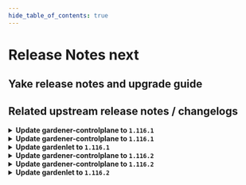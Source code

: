 ```yaml
---
hide_table_of_contents: true
---
```


# Release Notes next

## Yake release notes and upgrade guide

## Related upstream release notes / changelogs


<details>
<summary><b>Update gardener-controlplane to <code>1.116.1</code></b></summary>

# [gardener/gardener]

## 🐛 Bug Fixes

- `[USER]` An issue causing the `cloudprovider` Secret to contain both static credentials and workload identity config, which are mutually exclusive, when migrating to workload identity is now fixed. by @dimityrmirchev [#11847]
- `[DEVELOPER]` Fix malformed file path error on `go get github.com/gardener/gardener@v1.116.0` by @MartinWeindel [#11820]

## Helm Charts
- controlplane: `europe-docker.pkg.dev/gardener-project/releases/charts/gardener/controlplane:v1.116.1`
- gardenlet: `europe-docker.pkg.dev/gardener-project/releases/charts/gardener/gardenlet:v1.116.1`
- operator: `europe-docker.pkg.dev/gardener-project/releases/charts/gardener/operator:v1.116.1`
- resource-manager: `europe-docker.pkg.dev/gardener-project/releases/charts/gardener/resource-manager:v1.116.1`
## Docker Images
- admission-controller: `europe-docker.pkg.dev/gardener-project/releases/gardener/admission-controller:v1.116.1`
- apiserver: `europe-docker.pkg.dev/gardener-project/releases/gardener/apiserver:v1.116.1`
- controller-manager: `europe-docker.pkg.dev/gardener-project/releases/gardener/controller-manager:v1.116.1`
- gardenlet: `europe-docker.pkg.dev/gardener-project/releases/gardener/gardenlet:v1.116.1`
- node-agent: `europe-docker.pkg.dev/gardener-project/releases/gardener/node-agent:v1.116.1`
- operator: `europe-docker.pkg.dev/gardener-project/releases/gardener/operator:v1.116.1`
- resource-manager: `europe-docker.pkg.dev/gardener-project/releases/gardener/resource-manager:v1.116.1`
- scheduler: `europe-docker.pkg.dev/gardener-project/releases/gardener/scheduler:v1.116.1`


</details>

<details>
<summary><b>Update gardener-controlplane to <code>1.116.1</code></b></summary>

# [gardener/gardener]

## 🐛 Bug Fixes

- `[USER]` An issue causing the `cloudprovider` Secret to contain both static credentials and workload identity config, which are mutually exclusive, when migrating to workload identity is now fixed. by @dimityrmirchev [#11847]
- `[DEVELOPER]` Fix malformed file path error on `go get github.com/gardener/gardener@v1.116.0` by @MartinWeindel [#11820]

## Helm Charts
- controlplane: `europe-docker.pkg.dev/gardener-project/releases/charts/gardener/controlplane:v1.116.1`
- gardenlet: `europe-docker.pkg.dev/gardener-project/releases/charts/gardener/gardenlet:v1.116.1`
- operator: `europe-docker.pkg.dev/gardener-project/releases/charts/gardener/operator:v1.116.1`
- resource-manager: `europe-docker.pkg.dev/gardener-project/releases/charts/gardener/resource-manager:v1.116.1`
## Docker Images
- admission-controller: `europe-docker.pkg.dev/gardener-project/releases/gardener/admission-controller:v1.116.1`
- apiserver: `europe-docker.pkg.dev/gardener-project/releases/gardener/apiserver:v1.116.1`
- controller-manager: `europe-docker.pkg.dev/gardener-project/releases/gardener/controller-manager:v1.116.1`
- gardenlet: `europe-docker.pkg.dev/gardener-project/releases/gardener/gardenlet:v1.116.1`
- node-agent: `europe-docker.pkg.dev/gardener-project/releases/gardener/node-agent:v1.116.1`
- operator: `europe-docker.pkg.dev/gardener-project/releases/gardener/operator:v1.116.1`
- resource-manager: `europe-docker.pkg.dev/gardener-project/releases/gardener/resource-manager:v1.116.1`
- scheduler: `europe-docker.pkg.dev/gardener-project/releases/gardener/scheduler:v1.116.1`


</details>

<details>
<summary><b>Update gardenlet to <code>1.116.1</code></b></summary>

# [gardener/gardener]

## 🐛 Bug Fixes

- `[USER]` An issue causing the `cloudprovider` Secret to contain both static credentials and workload identity config, which are mutually exclusive, when migrating to workload identity is now fixed. by @dimityrmirchev [#11847]
- `[DEVELOPER]` Fix malformed file path error on `go get github.com/gardener/gardener@v1.116.0` by @MartinWeindel [#11820]

## Helm Charts
- controlplane: `europe-docker.pkg.dev/gardener-project/releases/charts/gardener/controlplane:v1.116.1`
- gardenlet: `europe-docker.pkg.dev/gardener-project/releases/charts/gardener/gardenlet:v1.116.1`
- operator: `europe-docker.pkg.dev/gardener-project/releases/charts/gardener/operator:v1.116.1`
- resource-manager: `europe-docker.pkg.dev/gardener-project/releases/charts/gardener/resource-manager:v1.116.1`
## Docker Images
- admission-controller: `europe-docker.pkg.dev/gardener-project/releases/gardener/admission-controller:v1.116.1`
- apiserver: `europe-docker.pkg.dev/gardener-project/releases/gardener/apiserver:v1.116.1`
- controller-manager: `europe-docker.pkg.dev/gardener-project/releases/gardener/controller-manager:v1.116.1`
- gardenlet: `europe-docker.pkg.dev/gardener-project/releases/gardener/gardenlet:v1.116.1`
- node-agent: `europe-docker.pkg.dev/gardener-project/releases/gardener/node-agent:v1.116.1`
- operator: `europe-docker.pkg.dev/gardener-project/releases/gardener/operator:v1.116.1`
- resource-manager: `europe-docker.pkg.dev/gardener-project/releases/gardener/resource-manager:v1.116.1`
- scheduler: `europe-docker.pkg.dev/gardener-project/releases/gardener/scheduler:v1.116.1`


</details>

<details>
<summary><b>Update gardener-controlplane to <code>1.116.2</code></b></summary>

# [gardener/gardener]

## 🐛 Bug Fixes

- `[OPERATOR]` When `IstioTLSTermination` feature gate is enabled the apiserver-proxy related EnvoyFilter is not deployed for the virtual-garden anymore. by @oliver-goetz [#11896]
## 🏃 Others

- `[OPERATOR]` Shoots that are currently in deletion now get ignored by the `RemoveAPIServerProxyLegacyPort` feature gate validation. by @Wieneo [#11887]
- `[OPERATOR]` Deploy MCM with higher `concurrent-syncs`, `kube-api-qps` and `kube-api-burst`. by @hendrikKahl [#11880]

## Helm Charts
- controlplane: `europe-docker.pkg.dev/gardener-project/releases/charts/gardener/controlplane:v1.116.2`
- gardenlet: `europe-docker.pkg.dev/gardener-project/releases/charts/gardener/gardenlet:v1.116.2`
- operator: `europe-docker.pkg.dev/gardener-project/releases/charts/gardener/operator:v1.116.2`
- resource-manager: `europe-docker.pkg.dev/gardener-project/releases/charts/gardener/resource-manager:v1.116.2`
## Docker Images
- admission-controller: `europe-docker.pkg.dev/gardener-project/releases/gardener/admission-controller:v1.116.2`
- apiserver: `europe-docker.pkg.dev/gardener-project/releases/gardener/apiserver:v1.116.2`
- controller-manager: `europe-docker.pkg.dev/gardener-project/releases/gardener/controller-manager:v1.116.2`
- gardenlet: `europe-docker.pkg.dev/gardener-project/releases/gardener/gardenlet:v1.116.2`
- node-agent: `europe-docker.pkg.dev/gardener-project/releases/gardener/node-agent:v1.116.2`
- operator: `europe-docker.pkg.dev/gardener-project/releases/gardener/operator:v1.116.2`
- resource-manager: `europe-docker.pkg.dev/gardener-project/releases/gardener/resource-manager:v1.116.2`
- scheduler: `europe-docker.pkg.dev/gardener-project/releases/gardener/scheduler:v1.116.2`


</details>

<details>
<summary><b>Update gardener-controlplane to <code>1.116.2</code></b></summary>

# [gardener/gardener]

## 🐛 Bug Fixes

- `[OPERATOR]` When `IstioTLSTermination` feature gate is enabled the apiserver-proxy related EnvoyFilter is not deployed for the virtual-garden anymore. by @oliver-goetz [#11896]
## 🏃 Others

- `[OPERATOR]` Shoots that are currently in deletion now get ignored by the `RemoveAPIServerProxyLegacyPort` feature gate validation. by @Wieneo [#11887]
- `[OPERATOR]` Deploy MCM with higher `concurrent-syncs`, `kube-api-qps` and `kube-api-burst`. by @hendrikKahl [#11880]

## Helm Charts
- controlplane: `europe-docker.pkg.dev/gardener-project/releases/charts/gardener/controlplane:v1.116.2`
- gardenlet: `europe-docker.pkg.dev/gardener-project/releases/charts/gardener/gardenlet:v1.116.2`
- operator: `europe-docker.pkg.dev/gardener-project/releases/charts/gardener/operator:v1.116.2`
- resource-manager: `europe-docker.pkg.dev/gardener-project/releases/charts/gardener/resource-manager:v1.116.2`
## Docker Images
- admission-controller: `europe-docker.pkg.dev/gardener-project/releases/gardener/admission-controller:v1.116.2`
- apiserver: `europe-docker.pkg.dev/gardener-project/releases/gardener/apiserver:v1.116.2`
- controller-manager: `europe-docker.pkg.dev/gardener-project/releases/gardener/controller-manager:v1.116.2`
- gardenlet: `europe-docker.pkg.dev/gardener-project/releases/gardener/gardenlet:v1.116.2`
- node-agent: `europe-docker.pkg.dev/gardener-project/releases/gardener/node-agent:v1.116.2`
- operator: `europe-docker.pkg.dev/gardener-project/releases/gardener/operator:v1.116.2`
- resource-manager: `europe-docker.pkg.dev/gardener-project/releases/gardener/resource-manager:v1.116.2`
- scheduler: `europe-docker.pkg.dev/gardener-project/releases/gardener/scheduler:v1.116.2`


</details>

<details>
<summary><b>Update gardenlet to <code>1.116.2</code></b></summary>

# [gardener/gardener]

## 🐛 Bug Fixes

- `[OPERATOR]` When `IstioTLSTermination` feature gate is enabled the apiserver-proxy related EnvoyFilter is not deployed for the virtual-garden anymore. by @oliver-goetz [#11896]
## 🏃 Others

- `[OPERATOR]` Shoots that are currently in deletion now get ignored by the `RemoveAPIServerProxyLegacyPort` feature gate validation. by @Wieneo [#11887]
- `[OPERATOR]` Deploy MCM with higher `concurrent-syncs`, `kube-api-qps` and `kube-api-burst`. by @hendrikKahl [#11880]

## Helm Charts
- controlplane: `europe-docker.pkg.dev/gardener-project/releases/charts/gardener/controlplane:v1.116.2`
- gardenlet: `europe-docker.pkg.dev/gardener-project/releases/charts/gardener/gardenlet:v1.116.2`
- operator: `europe-docker.pkg.dev/gardener-project/releases/charts/gardener/operator:v1.116.2`
- resource-manager: `europe-docker.pkg.dev/gardener-project/releases/charts/gardener/resource-manager:v1.116.2`
## Docker Images
- admission-controller: `europe-docker.pkg.dev/gardener-project/releases/gardener/admission-controller:v1.116.2`
- apiserver: `europe-docker.pkg.dev/gardener-project/releases/gardener/apiserver:v1.116.2`
- controller-manager: `europe-docker.pkg.dev/gardener-project/releases/gardener/controller-manager:v1.116.2`
- gardenlet: `europe-docker.pkg.dev/gardener-project/releases/gardener/gardenlet:v1.116.2`
- node-agent: `europe-docker.pkg.dev/gardener-project/releases/gardener/node-agent:v1.116.2`
- operator: `europe-docker.pkg.dev/gardener-project/releases/gardener/operator:v1.116.2`
- resource-manager: `europe-docker.pkg.dev/gardener-project/releases/gardener/resource-manager:v1.116.2`
- scheduler: `europe-docker.pkg.dev/gardener-project/releases/gardener/scheduler:v1.116.2`


</details>
